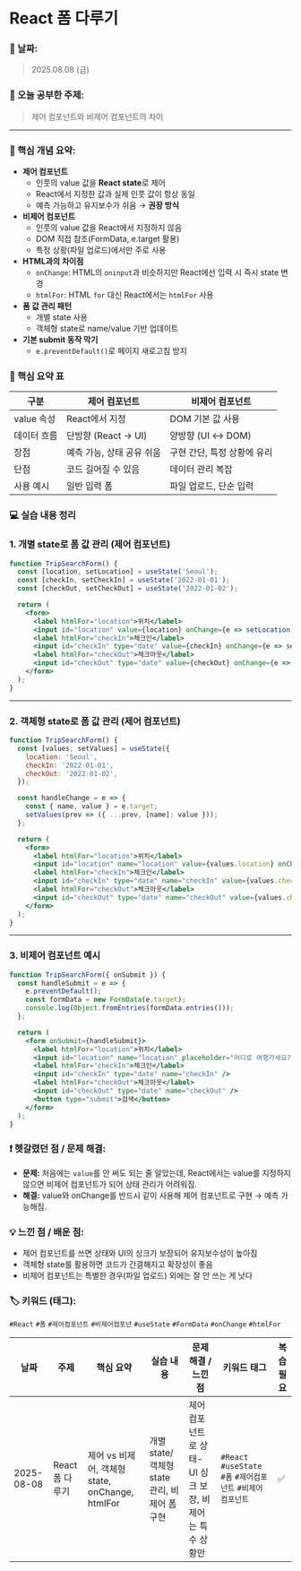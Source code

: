 # React 폼 다루기

### 📅 날짜:

> 2025.08.08 (금)
> 

### 📘 오늘 공부한 주제:

> 제어 컴포넌트와 비제어 컴포넌트의 차이
> 

---

### 📝 핵심 개념 요약:

- **제어 컴포넌트**
    - 인풋의 value 값을 **React state**로 제어
    - React에서 지정한 값과 실제 인풋 값이 항상 동일
    - 예측 가능하고 유지보수가 쉬움 → **권장 방식**
- **비제어 컴포넌트**
    - 인풋의 value 값을 React에서 지정하지 않음
    - DOM 직접 참조(FormData, e.target 활용)
    - 특정 상황(파일 업로드)에서만 주로 사용
- **HTML과의 차이점**
    - `onChange`: HTML의 `oninput`과 비슷하지만 React에선 입력 시 즉시 state 변경
    - `htmlFor`: HTML `for` 대신 React에서는 `htmlFor` 사용
- **폼 값 관리 패턴**
    - 개별 state 사용
    - 객체형 state로 name/value 기반 업데이트
- **기본 submit 동작 막기**
    - `e.preventDefault()`로 페이지 새로고침 방지

### 📌 핵심 요약 표

| 구분 | 제어 컴포넌트 | 비제어 컴포넌트 |
| --- | --- | --- |
| value 속성 | React에서 지정 | DOM 기본 값 사용 |
| 데이터 흐름 | 단방향 (React → UI) | 양방향 (UI ↔ DOM) |
| 장점 | 예측 가능, 상태 공유 쉬움 | 구현 간단, 특정 상황에 유리 |
| 단점 | 코드 길어질 수 있음 | 데이터 관리 복잡 |
| 사용 예시 | 일반 입력 폼 | 파일 업로드, 단순 입력 |

### 💻 실습 내용 정리

### 1. 개별 state로 폼 값 관리 (제어 컴포넌트)

```jsx
function TripSearchForm() {
  const [location, setLocation] = useState('Seoul');
  const [checkIn, setCheckIn] = useState('2022-01-01');
  const [checkOut, setCheckOut] = useState('2022-01-02');

  return (
    <form>
      <label htmlFor="location">위치</label>
      <input id="location" value={location} onChange={e => setLocation(e.target.value)} />
      <label htmlFor="checkIn">체크인</label>
      <input id="checkIn" type="date" value={checkIn} onChange={e => setCheckIn(e.target.value)} />
      <label htmlFor="checkOut">체크아웃</label>
      <input id="checkOut" type="date" value={checkOut} onChange={e => setCheckOut(e.target.value)} />
    </form>
  );
}
```

---

### 2. 객체형 state로 폼 값 관리 (제어 컴포넌트)

```jsx
function TripSearchForm() {
  const [values, setValues] = useState({
    location: 'Seoul',
    checkIn: '2022-01-01',
    checkOut: '2022-01-02',
  });

  const handleChange = e => {
    const { name, value } = e.target;
    setValues(prev => ({ ...prev, [name]: value }));
  };

  return (
    <form>
      <label htmlFor="location">위치</label>
      <input id="location" name="location" value={values.location} onChange={handleChange} />
      <label htmlFor="checkIn">체크인</label>
      <input id="checkIn" type="date" name="checkIn" value={values.checkIn} onChange={handleChange} />
      <label htmlFor="checkOut">체크아웃</label>
      <input id="checkOut" type="date" name="checkOut" value={values.checkOut} onChange={handleChange} />
    </form>
  );
}
```

---

### 3. 비제어 컴포넌트 예시

```jsx
function TripSearchForm({ onSubmit }) {
  const handleSubmit = e => {
    e.preventDefault();
    const formData = new FormData(e.target);
    console.log(Object.fromEntries(formData.entries()));
  };

  return (
    <form onSubmit={handleSubmit}>
      <label htmlFor="location">위치</label>
      <input id="location" name="location" placeholder="어디로 여행가세요?" />
      <label htmlFor="checkIn">체크인</label>
      <input id="checkIn" type="date" name="checkIn" />
      <label htmlFor="checkOut">체크아웃</label>
      <input id="checkOut" type="date" name="checkOut" />
      <button type="submit">검색</button>
    </form>
  );
}
```

### ❗ 헷갈렸던 점 / 문제 해결:

- **문제:** 처음에는 `value`를 안 써도 되는 줄 알았는데, React에서는 value를 지정하지 않으면 비제어 컴포넌트가 되어 상태 관리가 어려워짐.
- **해결:** value와 onChange를 반드시 같이 사용해 제어 컴포넌트로 구현 → 예측 가능해짐.

### 💡 느낀 점 / 배운 점:

- 제어 컴포넌트를 쓰면 상태와 UI의 싱크가 보장되어 유지보수성이 높아짐
- 객체형 state를 활용하면 코드가 간결해지고 확장성이 좋음
- 비제어 컴포넌트는 특별한 경우(파일 업로드) 외에는 잘 안 쓰는 게 낫다

### 🏷️ 키워드 (태그):

`#React` `#폼` `#제어컴포넌트` `#비제어컴포넌` `#useState` `#FormData` `#onChange` `#htmlFor` 

| 날짜 | 주제 | 핵심 요약 | 실습 내용 | 문제 해결 / 느낀 점 | 키워드 태그 | 복습 필요 |
| --- | --- | --- | --- | --- | --- | --- |
| 2025-08-08 | React 폼 다루기 | 제어 vs 비제어, 객체형 state, onChange, htmlFor | 개별 state/객체형 state 관리, 비제어 폼 구현 | 제어 컴포넌트로 상태-UI 싱크 보장, 비제어는 특수 상황만 |  `#React` `#useState` `#폼` `#제어컴포넌트` `#비제어컴포넌트`   | ✅ |
